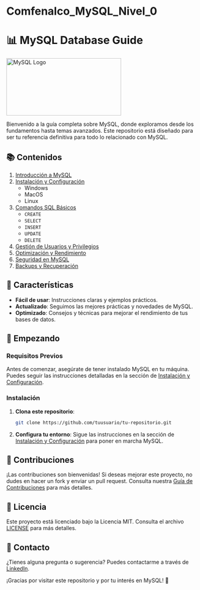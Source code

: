 # Comfenalco_MySQL_Nivel_0

# 📊 MySQL Database Guide

<img src="https://upload.wikimedia.org/wikipedia/en/thumb/d/dd/MySQL_logo.svg/1920px-MySQL_logo.svg.png" alt="MySQL Logo" width="300" height="150">

Bienvenido a la guía completa sobre MySQL, donde exploramos desde los fundamentos hasta temas avanzados. Este repositorio está diseñado para ser tu referencia definitiva para todo lo relacionado con MySQL.

## 📚 Contenidos

1. [Introducción a MySQL](#introducción-a-mysql)
2. [Instalación y Configuración](#instalación-y-configuración)
   - Windows
   - MacOS
   - Linux
3. [Comandos SQL Básicos](#comandos-sql-básicos)
   - `CREATE`
   - `SELECT`
   - `INSERT`
   - `UPDATE`
   - `DELETE`
4. [Gestión de Usuarios y Privilegios](#gestión-de-usuarios-y-privilegios)
5. [Optimización y Rendimiento](#optimización-y-rendimiento)
6. [Seguridad en MySQL](#seguridad-en-mysql)
7. [Backups y Recuperación](#backups-y-recuperación)

## 🌟 Características

- **Fácil de usar**: Instrucciones claras y ejemplos prácticos.
- **Actualizado**: Seguimos las mejores prácticas y novedades de MySQL.
- **Optimizado**: Consejos y técnicas para mejorar el rendimiento de tus bases de datos.

## 🚀 Empezando

### Requisitos Previos

Antes de comenzar, asegúrate de tener instalado MySQL en tu máquina. Puedes seguir las instrucciones detalladas en la sección de [Instalación y Configuración](#instalación-y-configuración).

### Instalación

1. **Clona este repositorio**:
   ```bash
   git clone https://github.com/tuusuario/tu-repositorio.git
   ```
2. **Configura tu entorno**:
   Sigue las instrucciones en la sección de [Instalación y Configuración](#instalación-y-configuración) para poner en marcha MySQL.

## 💼 Contribuciones

¡Las contribuciones son bienvenidas! Si deseas mejorar este proyecto, no dudes en hacer un fork y enviar un pull request. Consulta nuestra [Guía de Contribuciones](#) para más detalles.

## 📝 Licencia

Este proyecto está licenciado bajo la Licencia MIT. Consulta el archivo [LICENSE](LICENSE) para más detalles.

## 📧 Contacto

¿Tienes alguna pregunta o sugerencia? Puedes contactarme a través de [LinkedIn](www.linkedin.com/in/sanchezluys).


¡Gracias por visitar este repositorio y por tu interés en MySQL! 🌟

